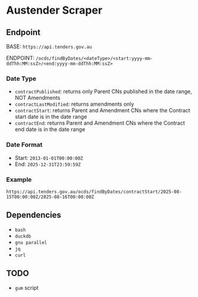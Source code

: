 # Austender Scraper

## Endpoint

BASE: `https://api.tenders.gov.au`

ENDPOINT: `/ocds/findByDates/<dateType>/<start:yyyy-mm-ddThh:MM:ssZ>/<end:yyyy-mm-ddThh:MM:ssZ>`

### Date Type

- `contractPublished`: returns only Parent CNs published in the date range, NOT Amendments
- `contractLastModified`: returns amendments only
- `contractStart`: returns Parent and Amendment CNs where the Contract start date is in the date range
- `contractEnd`: returns Parent and Amendment CNs where the Contract end date is in the date range

### Date Format

- Start: `2013-01-01T00:00:00Z`
- End: `2025-12-31T23:59:59Z`

### Example

`https://api.tenders.gov.au/ocds/findByDates/contractStart/2025-08-15T00:00:00Z/2025-08-16T00:00:00Z`

## Dependencies

- `bash`
- `duckdb`
- `gnu parallel`
- `jq`
- `curl`

## TODO

- `gum` script
